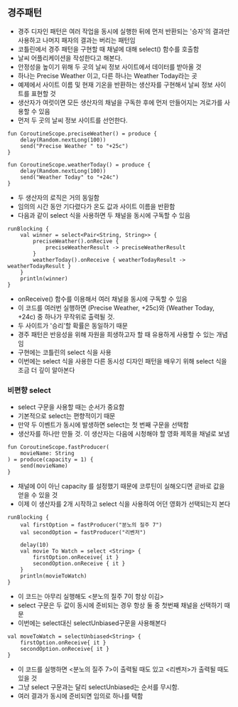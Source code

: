 ## 경주패턴
- 경주 디자인 패턴은 여러 작업을 동시에 실행한 뒤에 먼저 반환되는 '승자'의 결과만 사용하고 나머지 패자의 결과는 버리는 패턴임
- 코틀린에서 경주 패턴을 구현할 때 채널에 대해 select() 함수를 호출함
- 날씨 어플리케이션을 작성한다고 해본다.
- 안정성을 높이기 위해 두 곳의 날씨 정보 사이트에서 데이터를 받아올 것
- 하나는 Precise Weather 이고, 다른 하나는 Weather Today라는 곳
- 예제에서 사이트 이름 및 현재 기온을 반환하는 생산자를 구현해서 날씨 정보 사이트를 표현할 것
- 생산자가 여럿이면 모든 생산자의 채널을 구독한 후에 먼저 만들어지는 겨로가를 사용할 수 있음
- 먼저 두 곳의 날씨 정보 사이트를 선언한다.
```
fun CoroutineScope.preciseWeather() = produce {
    delay(Random.nextLong(100))
    send("Precise Weather " to "+25c")
}

fun CoroutineScope.weatherToday() = produce {
    delay(Random.nextLong(100))
    send("Weather Today" to "+24c")
}
```
- 두 생산자의 로직은 거의 동일함
- 임의의 시간 동안 기다렸다가 온도 값과 사이트 이름을 반환함
- 다음과 같이 select 식을 사용하면 두 채널을 동시에 구독할 수 있음
```
runBlocking {
    val winner = select<Pair<String, String>> {
        preciseWeather().onRecive {
            preciseWeatherResult -> preciseWeatherResult
        }
        weatherToday().onReceive { weatherTodayResult -> weatherTodayResult }
    }
    println(winner)
}
```
- onReceive() 함수를 이용해서 여러 채널을 동시에 구독할 수 있음
- 이 코드를 여러번 실행하면 (Precise Weather, +25c)와 (Weather Today, +24c) 중 하나가 무작위로 출력될 것.
- 두 사이트가 '승리'할 확률은 동일하기 때문
- 경주 패턴은 반응성을 위해 자원을 희생하고자 할 때 유용하게 사용할 수 있는 개념임
- 구현에는 코틀린의 select 식을 사용
- 이번에는 select 식을 사용한 다른 동시성 디자인 패턴을 배우기 위해 select 식을 조금 더 깊이 알아본다

### 비편향 select
- select 구문을 사용할 때는 순서가 중요함
- 기본적으로 select는 편향적이기 때문
- 만약 두 이벤트가 동시에 발생하면 select는 첫 번째 구문을 선택함
- 생산자를 하나만 만들 것. 이 생산자는 다음에 시청해야 할 영화 제목을 채널로 보냄
```
fun CoroutineScope.fastProducer(
    movieName: String
) = produce(capacity = 1) {
    send(movieName)
}
```
- 채널에 0이 아닌 capacity 를 설정했기 때문에 코루틴이 실해오디면 곧바로 값을 얻을 수 있을 것
- 이제 이 생산자를 2개 시작하고 select 식을 사용하여 어던 영화가 선택되는지 본다
```
runBlocking {
    val firstOption = fastProducer("분노의 질주 7")
    val secondOption = fastProducer("리벤저")

    delay(10)
    val movie To Watch = select <String> {
        firstOption.onReceive{ it }
        secondOption.onReceive { it }
    }
    println(movieToWatch)
}
```
- 이 코드는 아무리 실행해도 <분노의 질주 7이 항상 이김>
- select 구문은 두 값이 동시에 준비되는 경우 항상 둘 중 첫번째 채널을 선택하기 때문
- 이번에는 select대신 selectUnbiased구문을 사용해본다

```
val moveToWatch = selectUnbiased<String> {
    firstOption.onReceive{ it }
    secondOption.onReceive{ it }
}
```
- 이 코드를 실행하면 <분노의 질주 7>이 출력될 때도 있고 <리벤저>가 출력될 때도 있을 것
- 그냥 select 구문과는 달리 selectUnbiased는 순서를 무시함.
- 여러 결과가 동시에 준비되면 임의로 하나를 택함
